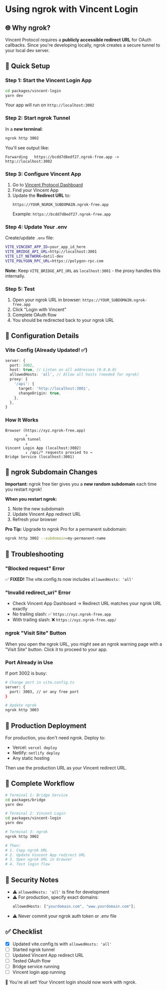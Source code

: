 # Using ngrok with Vincent Login

## 🌐 Why ngrok?

Vincent Protocol requires a **publicly accessible redirect URL** for OAuth callbacks. Since you're developing locally, ngrok creates a secure tunnel to your local dev server.

## 🚀 Quick Setup

### Step 1: Start the Vincent Login App

```bash
cd packages/vincent-login
yarn dev
```

Your app will run on `http://localhost:3002`

### Step 2: Start ngrok Tunnel

In a **new terminal**:

```bash
ngrok http 3002
```

You'll see output like:

```
Forwarding   https://bcdd7d8edf27.ngrok-free.app -> http://localhost:3002
```

### Step 3: Configure Vincent App

1. Go to [Vincent Protocol Dashboard](https://vincent.lit-protocol.com/)
2. Find your Vincent App
3. Update the **Redirect URL** to:
   ```
   https://YOUR_NGROK_SUBDOMAIN.ngrok-free.app
   ```
   Example: `https://bcdd7d8edf27.ngrok-free.app`

### Step 4: Update Your .env

Create/update `.env` file:

```bash
VITE_VINCENT_APP_ID=your_app_id_here
VITE_BRIDGE_API_URL=http://localhost:3001
VITE_LIT_NETWORK=datil-dev
VITE_POLYGON_RPC_URL=https://polygon-rpc.com
```

**Note:** Keep `VITE_BRIDGE_API_URL` as `localhost:3001` - the proxy handles this internally.

### Step 5: Test

1. Open your ngrok URL in browser: `https://YOUR_SUBDOMAIN.ngrok-free.app`
2. Click "Login with Vincent"
3. Complete OAuth flow
4. You should be redirected back to your ngrok URL

## 🔧 Configuration Details

### Vite Config (Already Updated! ✅)

```typescript
server: {
  port: 3002,
  host: true, // Listen on all addresses (0.0.0.0)
  allowedHosts: 'all', // Allow all hosts (needed for ngrok)
  proxy: {
    '/api': {
      target: 'http://localhost:3001',
      changeOrigin: true,
    },
  },
}
```

### How It Works

```
Browser (https://xyz.ngrok-free.app)
         ↓
    ngrok tunnel
         ↓
Vincent Login App (localhost:3002)
         ↓ /api/* requests proxied to →
Bridge Service (localhost:3001)
```

## 🔄 ngrok Subdomain Changes

**Important:** ngrok free tier gives you a **new random subdomain** each time you restart ngrok!

**When you restart ngrok:**

1. Note the new subdomain
2. Update Vincent App redirect URL
3. Refresh your browser

**Pro Tip:** Upgrade to ngrok Pro for a permanent subdomain:

```bash
ngrok http 3002 --subdomain=my-permanent-name
```

## 🐛 Troubleshooting

### "Blocked request" Error

✅ **FIXED!** The vite.config.ts now includes `allowedHosts: 'all'`

### "Invalid redirect_uri" Error

- Check Vincent App Dashboard → Redirect URL matches your ngrok URL exactly
- No trailing slash: ✅ `https://xyz.ngrok-free.app`
- With trailing slash: ❌ `https://xyz.ngrok-free.app/`

### ngrok "Visit Site" Button

When you open the ngrok URL, you might see an ngrok warning page with a "Visit Site" button. Click it to proceed to your app.

### Port Already in Use

If port 3002 is busy:

```bash
# Change port in vite.config.ts
server: {
  port: 3003, // or any free port
}

# Update ngrok
ngrok http 3003
```

## 🎯 Production Deployment

For production, you don't need ngrok. Deploy to:

- Vercel: `vercel deploy`
- Netlify: `netlify deploy`
- Any static hosting

Then use the production URL as your Vincent redirect URL.

## 📝 Complete Workflow

```bash
# Terminal 1: Bridge Service
cd packages/bridge
yarn dev

# Terminal 2: Vincent Login
cd packages/vincent-login
yarn dev

# Terminal 3: ngrok
ngrok http 3002

# Then:
# 1. Copy ngrok URL
# 2. Update Vincent App redirect URL
# 3. Open ngrok URL in browser
# 4. Test login flow
```

## 🔐 Security Notes

- ⚠️ `allowedHosts: 'all'` is fine for development
- ⚠️ For production, specify exact domains:
  ```typescript
  allowedHosts: ["yourdomain.com", "www.yourdomain.com"];
  ```
- ⚠️ Never commit your ngrok auth token or .env file

## ✅ Checklist

- [x] Updated vite.config.ts with `allowedHosts: 'all'`
- [ ] Started ngrok tunnel
- [ ] Updated Vincent App redirect URL
- [ ] Tested OAuth flow
- [ ] Bridge service running
- [ ] Vincent login app running

🎉 You're all set! Your Vincent login should now work with ngrok.
